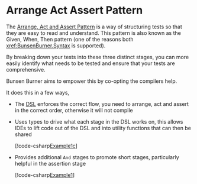 # Arrange Act Assert Pattern

The [Arrange, Act and Assert Pattern](https://learn.microsoft.com/en-us/dotnet/core/testing/unit-testing-best-practices)
is a way of structuring tests so that
they are easy to read and understand. This pattern is also known as the Given,
When, Then pattern (one of the reasons both <xref:BunsenBurner.Syntax> is supported).

By breaking down your tests into these three distinct stages, you can more
easily identify what needs to be tested and ensure that your tests are
comprehensive.

Bunsen Burner aims to empower this by co-opting the compilers help.

It does this in a few ways,

* The [DSL](xref:BunsenBurner.TestBuilder`1) enforces the correct flow, you need to
  arrange, act and assert in the correct order, otherwise it will not compile
* Uses types to drive what each stage in the DSL works on, this allows IDEs to
  lift code out of the DSL and into utility functions that can then be shared

  [!code-csharp[Example1c](../../../Core/BunsenBurner.Tests/Examples/GettingStarted.cs#Example1c)]

* Provides additional `And` stages to promote short stages, 
  particularly helpful in the assertion stage

  [!code-csharp[Example1](../../../Core/BunsenBurner.Tests/Examples/ArrangeActAssert.cs#Example1)]

